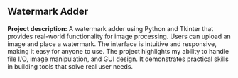 ## Watermark Adder

**Project description:** A watermark adder using Python and Tkinter that provides real-world functionality for image processing. Users can upload an image and place a watermark. The interface is intuitive and responsive, making it easy for anyone to use. The project highlights my ability to handle file I/O, image manipulation, and GUI design. It demonstrates practical skills in building tools that solve real user needs.


